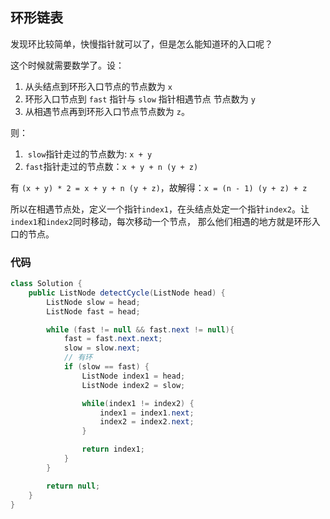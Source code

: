 ## 环形链表
发现环比较简单，快慢指针就可以了，但是怎么能知道环的入口呢？

这个时候就需要数学了。设：
1. 从头结点到环形入口节点的节点数为 `x`
2. 环形入口节点到 `fast` 指针与 `slow` 指针相遇节点 节点数为 `y`
3. 从相遇节点再到环形入口节点节点数为 `z`。

则：
1.  `slow`指针走过的节点数为: `x + y`
2.  `fast`指针走过的节点数：`x + y + n (y + z)`

有 `(x + y) * 2 = x + y + n (y + z)`，故解得：`x = (n - 1) (y + z) + z`

所以在相遇节点处，定义一个指针`index1`，在头结点处定一个指针`index2`。让`index1`和`index2`同时移动，每次移动一个节点， 那么他们相遇的地方就是环形入口的节点。

### 代码
```java
class Solution {
    public ListNode detectCycle(ListNode head) {
        ListNode slow = head;
        ListNode fast = head;

        while (fast != null && fast.next != null){
            fast = fast.next.next;
            slow = slow.next;
			// 有环
            if (slow == fast) {
                ListNode index1 = head;
                ListNode index2 = slow;

                while(index1 != index2) {
                    index1 = index1.next;
                    index2 = index2.next;
                }

                return index1;
            }
        }

        return null; 
    }
}
```